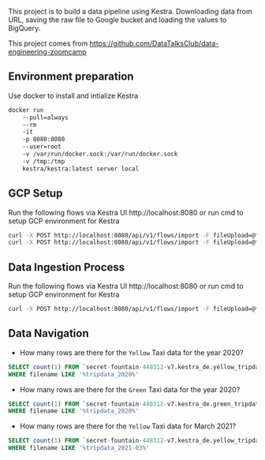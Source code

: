 This project is to build a data pipeline using Kestra. Downloading data from URL, saving the raw file to Google bucket and loading the values to BigQuery.

This project comes from https://github.com/DataTalksClub/data-engineering-zoomcamp

## Environment preparation
Use docker to install and intialize Kestra
```bash
docker run 
    --pull=always 
    --rm 
    -it 
    -p 8080:8080 
    --user=root
    -v /var/run/docker.sock:/var/run/docker.sock 
    -v /tmp:/tmp 
    kestra/kestra:latest server local
```

## GCP Setup
Run the following flows via Kestra UI http://localhost:8080 or run cmd to setup GCP environment for Kestra
```bash
curl -X POST http://localhost:8080/api/v1/flows/import -F fileUpload=@flows/gcp_kv.yaml
curl -X POST http://localhost:8080/api/v1/flows/import -F fileUpload=@flows/gcp_setup.yaml
```

## Data Ingestion Process
Run the following flows via Kestra UI http://localhost:8080 or run cmd to setup GCP environment for Kestra
```bash
curl -X POST http://localhost:8080/api/v1/flows/import -F fileUpload=@flows/gcp_taxitrip_scheduled.yaml
```

## Data Navigation

- How many rows are there for the `Yellow` Taxi data for the year 2020?
```sql
SELECT count(1) FROM `secret-fountain-448312-v7.kestra_de.yellow_tripdata` 
WHERE filename LIKE '%tripdata_2020%'
```

- How many rows are there for the `Green` Taxi data for the year 2020?
```sql
SELECT count(1) FROM `secret-fountain-448312-v7.kestra_de.green_tripdata` 
WHERE filename LIKE '%tripdata_2020%'
```

- How many rows are there for the `Yellow` Taxi data for March 2021?
```sql
SELECT count(1) FROM `secret-fountain-448312-v7.kestra_de.yellow_tripdata` 
WHERE filename LIKE '%tripdata_2021-03%'
```
